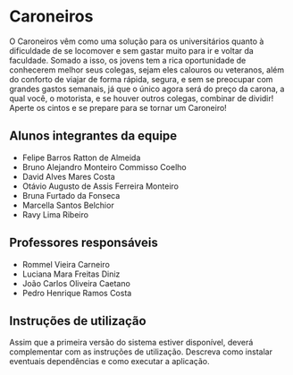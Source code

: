 # Caroneiros


O Caroneiros vêm como uma solução para os universitários quanto à dificuldade de se locomover e sem gastar muito para ir e voltar da faculdade.
Somado a isso, os jovens tem a rica oportunidade de conhecerem melhor seus colegas, sejam eles calouros ou veteranos, além do conforto de viajar de forma rápida, segura, e sem se preocupar com grandes gastos semanais, 
já que o único agora será do preço da carona, a qual você, o motorista, e se houver outros colegas, combinar de dividir!
Aperte os cintos e se prepare para se tornar um Caroneiro!

## Alunos integrantes da equipe

* Felipe Barros Ratton de Almeida
* Bruno Alejandro Monteiro Commisso Coelho 
* David Alves Mares Costa 
* Otávio Augusto de Assis Ferreira Monteiro 
* Bruna Furtado da Fonseca
* Marcella Santos Belchior
* Ravy Lima Ribeiro 

## Professores responsáveis

* Rommel Vieira Carneiro
* Luciana Mara Freitas Diniz
* João Carlos Oliveira Caetano
* Pedro Henrique Ramos Costa

## Instruções de utilização

Assim que a primeira versão do sistema estiver disponível, deverá complementar com as instruções de utilização. Descreva como instalar eventuais dependências e como executar a aplicação.

